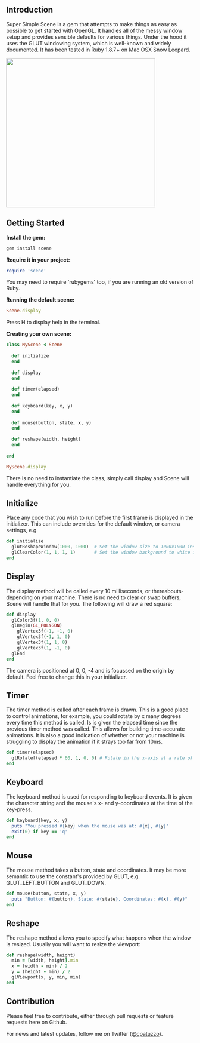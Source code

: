## Introduction

Super Simple Scene is a gem that attempts to make things as easy as possible to get started with OpenGL. It handles all of the messy window setup and provides sensible defaults for various things. Under the hood it uses the GLUT windowing system, which is well-known and widely documented. It has been tested in Ruby 1.8.7+ on Mac OSX Snow Leopard.

<img src='http://i44.tinypic.com/veyp3.png' width="400" height="400" />

## Getting Started

**Install the gem:**

```ruby
gem install scene
```

**Require it in your project:**

```ruby
require 'scene'
```

You may need to require 'rubygems' too, if you are running an old version of Ruby.

**Running the default scene:**

```ruby
Scene.display
```

Press H to display help in the terminal.

**Creating your own scene:**

```ruby
class MyScene < Scene
  
  def initialize
  end
  
  def display
  end
  
  def timer(elapsed)
  end
  
  def keyboard(key, x, y)
  end
  
  def mouse(button, state, x, y)
  end
  
  def reshape(width, height)
  end
  
end

MyScene.display
```

There is no need to instantiate the class, simply call display and Scene will handle everything for you.

## Initialize

Place any code that you wish to run before the first frame is displayed in the initializer. This can include overrides for the default window, or camera settings, e.g.

```ruby
def initialize
  glutReshapeWindow(1000, 1000)  # Set the window size to 1000x1000 instead of 800x800
  glClearColor(1, 1, 1, 1)       # Set the window background to white instead of black
end
```

## Display

The display method will be called every 10 milliseconds, or thereabouts- depending on your machine. There is no need to clear or swap buffers, Scene will handle that for you. The following will draw a red square:

```ruby
def display
  glColor3f(1, 0, 0)
  glBegin(GL_POLYGON)
    glVertex3f(-1, -1, 0)
    glVertex3f(-1, 1, 0)
    glVertex3f(1, 1, 0)
    glVertex3f(1, -1, 0)
  glEnd
end
```

The camera is positioned at 0, 0, -4 and is focussed on the origin by default. Feel free to change this in your initializer.

## Timer

The timer method is called after each frame is drawn. This is a good place to control animations, for example, you could rotate by x many degrees every time this method is called. Is is given the elapsed time since the previous timer method was called. This allows for building time-accurate animations. It is also a good indication of whether or not your machine is struggling to display the animation if it strays too far from 10ms.

```ruby
def timer(elapsed)
  glRotatef(elapsed * 60, 1, 0, 0) # Rotate in the x-axis at a rate of 60 degrees per second
end
```

## Keyboard

The keyboard method is used for responding to keyboard events. It is given the character string and the mouse's x- and y-coordinates at the time of the key-press.

```ruby
def keyboard(key, x, y)
  puts "You pressed #{key} when the mouse was at: #{x}, #{y}"
  exit(0) if key == 'q'
end
```

## Mouse

The mouse method takes a button, state and coordinates. It may be more semantic to use the constant's provided by GLUT, e.g. GLUT_LEFT_BUTTON and GLUT_DOWN.

```ruby
def mouse(button, state, x, y)
  puts "Button: #{button}, State: #{state}, Coordinates: #{x}, #{y}"
end
```

## Reshape

The reshape method allows you to specify what happens when the window is resized. Usually you will want to resize the viewport:

```ruby
def reshape(width, height)
  min = [width, height].min
  x = (width - min) / 2
  y = (height - min) / 2
  glViewport(x, y, min, min)
end
```

## Contribution

Please feel free to contribute, either through pull requests or feature requests here on Github.

For news and latest updates, follow me on Twitter ([@cpatuzzo](https://twitter.com/#!/cpatuzzo)).